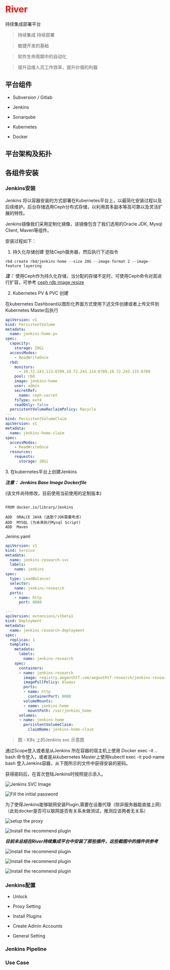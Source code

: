 # <font color="red">River</font>

持续集成部署平台

> 持续集成 持续部署

> 敏捷开发的基础

> 软件生命周期中的自动化

> 提升运维人员工作效率，提升价值的利器

## 平台组件

- Subversion / Gitlab

- Jenkins

- Sonarqube

- Kubernetes
- Docker

## 平台架构及拓扑

## 各组件安装

### Jenkins安装

Jenkins 将以容器安装的方式部署在Kubernetes平台上，以最简化安装过程以及后续维护。后台存储选用Ceph分布式存储，以利用其多副本等高可靠以及灵活扩展的特性。

Jenkins镜像我们采用定制化镜像，该镜像包含了我们选用的Oracle JDK, Mysql Client, Maven等组件。

安装过程如下：

1. 持久化存储创建 登陆Ceph服务器，然后执行下述指令

  ```shell
  rbd create rbd/jenkins-home --size 20G --image-format 2 --image-feature layering
  ```

  **_注：_** 使用Ceph作为持久化存储，当分配的存储不足时，可使用Ceph命令对其进行扩容，可参考 [ceph rdb image resize](http://www.mamicode.com/info-detail-1480817.html)

2. Kubernetes PV & PVC 创建

  在kubernetes Dashboard以图形化界面方式使用下述文件创建或者上传文件到Kubernetes Master后执行

```yaml
apiVersion: v1
kind: PersistentVolume
metadata:
  name: jenkins-home-pv
spec:
  capacity:
    storage: 20Gi
  accessModes:
    - ReadWriteOnce
  rbd:
    monitors:
      - 10.72.243.113:6789,10.72.243.114:6789,10.72.243.115:6789
    pool: rbd
    image: jenkins-home
    user: admin
    secretRef:
      name: ceph-secret
    fsType: ext4
    readOnly: false
  persistentVolumeReclaimPolicy: Recycle
---
kind: PersistentVolumeClaim
apiVersion: v1
metadata:
  name: jenkins-home-claim
spec:
  accessModes:
    - ReadWriteOnce
  resources:
    requests:
      storage: 20Gi
```

3\. 在kubernetes平台上创建Jenkins

**_注意：_** **_Jenkins Base Image Dockerfile_**

(该文件尚待修改，目前使用当前使用的定制版本)

```docker

FROM docker.io/library/Jenkins

ADD  ORALCE JAVA (选那个JDK需要考虑)
ADD  MYSQL (为未来执行Mysql Script)
ADD  Maven
```

Jenins.yaml

```yaml
apiVersion: v1
kind: Service
metadata:
  name: jenkins-research-svc
  labels:
    name: jenkins
spec:
  type: LoadBalancer
  selector:
    name: jenkins-research
  ports:
    - name: http
      port: 8080

---     
apiVersion: extensions/v1beta1
kind: Deployment
metadata:
  name: jenkins-research-deployment
spec:
  replicas: 1
  template:
    metadata:
      labels:
        name: jenkins-research
    spec:
      containers:
      - name: jenkins-research
        image: registry.aegonthtf.com/aegonthtf-research/jenkins-research
        imagePullPolicy: Always       
        ports:
        - name: http
          containerPort: 8080
        volumeMounts:
        - name: jenkins-home
          mountPath: /var/jenkins_home
      volumes:
      - name: jenkins-home
        persistentVolumeClaim:
          claimName: jenkins-home-claim
```

> 图 - K8s 上的Jenkins svc 示意图

通过Scope登入或者是从Jenkins 所在容器的宿主机上使用 Docker exec -it .. bash 命令登入，或者是从kubernetes Master上使用kubectl exec -it pod-name bash 登入Jenkins容器，从下图所示的文件中获得安装的密码。

获得密码后，在首次登陆Jenkins时按照提示添入。

![Jenkins SVC Image](https://mmbiz.qlogo.cn/mmbiz_png/5Ofd65QfQBBCT79ibpa1YtCcjtv6aAnrBDcxoRKuTIaiazAAfH2V4QrYxw01IMUYI6jaiaNVIX4eFuhodZRJ0MwSw/0?wx_fmt=png)

![Fill the initial password](https://mmbiz.qlogo.cn/mmbiz_png/5Ofd65QfQBBCT79ibpa1YtCcjtv6aAnrBcUQh98I1xL4QNHM7UyKnqJWr5fCeCicoHJxDr7VOpv7y2CUVSSiad2Gg/0?wx_fmt=png)

为了使得Jenkins能够联网安装Plugin,需要在设置代理（除非服务器能直接上网）（此处docker是否可以联网是否有关系未做测试，推测应该两者无关系）

![setup the proxy](https://mmbiz.qlogo.cn/mmbiz_png/5Ofd65QfQBBCT79ibpa1YtCcjtv6aAnrBlf5rGb5jtVggLrbTS9warQJZJr7xS4QvqeYgz1LQ2ZeGJJ3piaicc0FA/0?wx_fmt=png)

![Install the recommend plugin](https://mmbiz.qlogo.cn/mmbiz_png/5Ofd65QfQBBCT79ibpa1YtCcjtv6aAnrBCJNbh3ChWPLeFb47icELyUePbJ6a5QHa5ojkstRzuGe7fUN60icQxN1w/0?wx_fmt=png)

**_目前未总结在River持续集成平台中安装了那些插件，这些截图中的插件供参考_**

![Install the recommend plugin](https://mmbiz.qlogo.cn/mmbiz_png/5Ofd65QfQBBCT79ibpa1YtCcjtv6aAnrBYribFNZKsr3zqz84hErTczAvhyddLkQvZ5VKO3k4L1ibHfxCj0uSq0Hw/0?wx_fmt=png)

![Install the recommend plugin](https://mmbiz.qlogo.cn/mmbiz_png/5Ofd65QfQBBCT79ibpa1YtCcjtv6aAnrBZXAGvlNRzctic6Tg2ibG6FZuv8lakUzkJGghAvNG1Z9Qwg2qcicY8CApg/0?wx_fmt=png)

![Install the recommend plugin](https://mmbiz.qlogo.cn/mmbiz_png/5Ofd65QfQBBCT79ibpa1YtCcjtv6aAnrBDz37bvJE3q6x85JZicCtGa3N7LgdLibqN8DJlOvWiaWWYlmvtwVhrPWJw/0?wx_fmt=png)

### Jenkins配置

- Unlock

- Proxy Setting
- Install Plugins
- Create Admin Accounts
- General Setting

### Jenkins Pipeline

### Use Case
